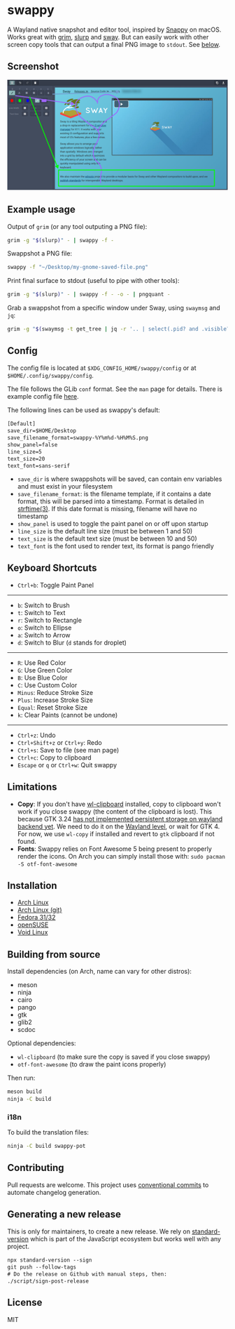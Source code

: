# swappy

A Wayland native snapshot and editor tool, inspired by [Snappy] on macOS. Works great with [grim], [slurp] and [sway]. But can easily work with other screen copy tools that can output a final PNG image to `stdout`. See [below](#example-usage).

## Screenshot

![Swappy Screenshot](docs/images/screenshot-1.0.0.png)

## Example usage

Output of `grim` (or any tool outputing a PNG file):

```sh
grim -g "$(slurp)" - | swappy -f -
```

Swappshot a PNG file:

```sh
swappy -f "~/Desktop/my-gnome-saved-file.png"
```

Print final surface to stdout (useful to pipe with other tools):

```sh
grim -g "$(slurp)" - | swappy -f - -o - | pngquant -
```

Grab a swappshot from a specific window under Sway, using `swaymsg` and `jq`:

```sh
grim -g "$(swaymsg -t get_tree | jq -r '.. | select(.pid? and .visible?) | .rect | "\(.x),\(.y) \(.width)x\(.height)"' | slurp)" - | swappy -f -
```

## Config

The config file is located at `$XDG_CONFIG_HOME/swappy/config` or at `$HOME/.config/swappy/config`.

The file follows the GLib `conf` format. See the `man` page for details. There is example config file [here](example/config).

The following lines can be used as swappy's default:

```
[Default]
save_dir=$HOME/Desktop
save_filename_format=swappy-%Y%m%d-%H%M%S.png
show_panel=false
line_size=5
text_size=20
text_font=sans-serif
```

-   `save_dir` is where swappshots will be saved, can contain env variables and must exist in your filesystem
-   `save_filename_format`: is the filename template, if it contains a date format, this will be parsed into a timestamp. Format is detailed in [strftime(3)](https://linux.die.net/man/3/strftime). If this date format is missing, filename will have no timestamp
-   `show_panel` is used to toggle the paint panel on or off upon startup
-   `line_size` is the default line size (must be between 1 and 50)
-   `text_size` is the default text size (must be between 10 and 50)
-   `text_font` is the font used to render text, its format is pango friendly

## Keyboard Shortcuts

-   `Ctrl+b`: Toggle Paint Panel

<hr>

-   `b`: Switch to Brush
-   `t`: Switch to Text
-   `r`: Switch to Rectangle
-   `o`: Switch to Ellipse
-   `a`: Switch to Arrow
-   `d`: Switch to Blur (`d` stands for droplet)

<hr>

-   `R`: Use Red Color
-   `G`: Use Green Color
-   `B`: Use Blue Color
-   `C`: Use Custom Color
-   `Minus`: Reduce Stroke Size
-   `Plus`: Increase Stroke Size
-   `Equal`: Reset Stroke Size
-   `k`: Clear Paints (cannot be undone)

<hr>

-   `Ctrl+z`: Undo
-   `Ctrl+Shift+z` or `Ctrl+y`: Redo
-   `Ctrl+s`: Save to file (see man page)
-   `Ctrl+c`: Copy to clipboard
-   `Escape` or `q` or `Ctrl+w`: Quit swappy

## Limitations

-   **Copy**: If you don't have [wl-clipboard] installed, copy to clipboard won't work if you close swappy (the content of the clipboard is lost). This because GTK 3.24 [has not implemented persistent storage on wayland backend yet](https://gitlab.gnome.org/GNOME/gtk/blob/3.24.13/gdk/wayland/gdkdisplay-wayland.c#L857). We need to do it on the [Wayland level](https://github.com/swaywm/wlr-protocols/blob/master/unstable/wlr-data-control-unstable-v1.xml), or wait for GTK 4. For now, we use `wl-copy` if installed and revert to `gtk` clipboard if not found.
-   **Fonts**: Swappy relies on Font Awesome 5 being present to properly render the icons. On Arch you can simply install those with: `sudo pacman -S otf-font-awesome`

## Installation

-   [Arch Linux](https://aur.archlinux.org/packages/swappy)
-   [Arch Linux (git)](https://aur.archlinux.org/packages/swappy-git)
-   [Fedora 31/32](https://copr.fedorainfracloud.org/coprs/wef/swappy)
-   [openSUSE](https://build.opensuse.org/package/show/X11:Wayland/swappy)
-   [Void Linux](https://github.com/void-linux/void-packages/tree/master/srcpkgs/swappy)

## Building from source

Install dependencies (on Arch, name can vary for other distros):

-   meson
-   ninja
-   cairo
-   pango
-   gtk
-   glib2
-   scdoc

Optional dependencies:

-   `wl-clipboard` (to make sure the copy is saved if you close swappy)
-   `otf-font-awesome` (to draw the paint icons properly)

Then run:

```sh
meson build
ninja -C build
```

### i18n

To build the translation files:

```sh
ninja -C build swappy-pot
```

## Contributing

Pull requests are welcome. This project uses [conventional commits](https://www.conventionalcommits.org/en/v1.0.0/) to automate changelog generation.

## Generating a new release

This is only for maintainers, to create a new release. We rely on [standard-version](https://github.com/conventional-changelog/standard-version) which is part of the JavaScript ecosystem but works well with any project.

```
npx standard-version --sign
git push --follow-tags
# Do the release on Github with manual steps, then:
./script/sign-post-release
```

## License

MIT

[snappy]: http://snappy-app.com/
[slurp]: https://github.com/emersion/slurp
[grim]: https://github.com/emersion/grim
[sway]: https://github.com/swaywm/sway
[wl-clipboard]: https://github.com/bugaevc/wl-clipboard
